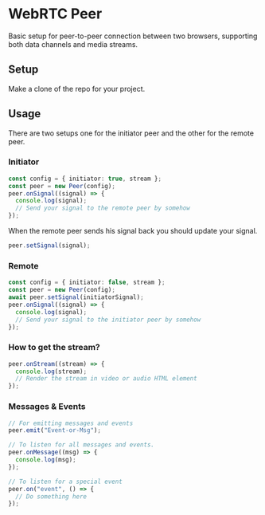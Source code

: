 # WebRTC Peer

Basic setup for peer-to-peer connection between two browsers, supporting both
data channels and media streams.

## Setup

Make a clone of the repo for your project.

## Usage

There are two setups one for the initiator peer and the other for the remote
peer.

### Initiator

```typescript
const config = { initiator: true, stream };
const peer = new Peer(config);
peer.onSignal((signal) => {
  console.log(signal);
  // Send your signal to the remote peer by somehow
});
```

When the remote peer sends his signal back you should update your signal.

```typescript
peer.setSignal(signal);
```

### Remote

```typescript
const config = { initiator: false, stream };
const peer = new Peer(config);
await peer.setSignal(initiatorSignal);
peer.onSignal((signal) => {
  console.log(signal);
  // Send your signal to the initiator peer by somehow
});
```

### How to get the stream?

```typescript
peer.onStream((stream) => {
  console.log(stream);
  // Render the stream in video or audio HTML element
});
```

### Messages & Events

```typescript
// For emitting messages and events
peer.emit("Event-or-Msg");

// To listen for all messages and events.
peer.onMessage((msg) => {
  console.log(msg);
});

// To listen for a special event
peer.on("event", () => {
  // Do something here
});
```
